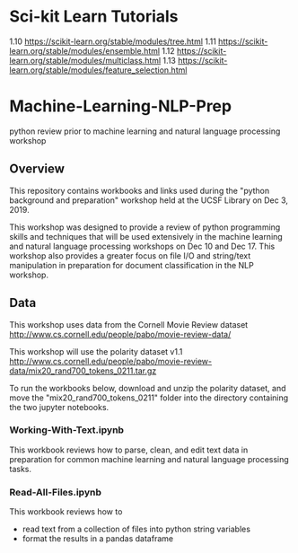 # Sci-kit Learn Tutorials
1.10 https://scikit-learn.org/stable/modules/tree.html
1.11 https://scikit-learn.org/stable/modules/ensemble.html
1.12 https://scikit-learn.org/stable/modules/multiclass.html
1.13 https://scikit-learn.org/stable/modules/feature_selection.html


# Machine-Learning-NLP-Prep

python review prior to machine learning and natural language processing workshop

## Overview

This repository contains workbooks and links used during the "python background and preparation" workshop held at the UCSF Library on Dec 3, 2019. 

This workshop was designed to provide a review of python programming skills and techniques that will be used extensively in the machine learning and natural language processing workshops on Dec 10 and Dec 17. This workshop also provides a greater focus on file I/O and string/text manipulation in preparation for document classification in the NLP workshop.

## Data

This workshop uses data from the Cornell Movie Review dataset http://www.cs.cornell.edu/people/pabo/movie-review-data/

This workshop will use the polarity dataset v1.1 http://www.cs.cornell.edu/people/pabo/movie-review-data/mix20_rand700_tokens_0211.tar.gz

To run the workbooks below, download and unzip the polarity dataset, and move the "mix20_rand700_tokens_0211" folder into the directory containing the two jupyter notebooks.

### Working-With-Text.ipynb

This workbook reviews how to parse, clean, and edit text data in preparation for common machine learning and natural language processing tasks. 

### Read-All-Files.ipynb

This workbook reviews how to 
* read text from a collection of files into python string variables 
* format the results in a pandas dataframe 
